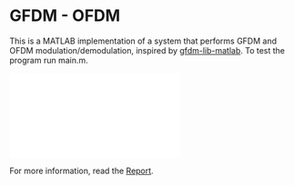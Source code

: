 # GFDM - OFDM

<object data="https://github.com/vodafone-chair/gfdm-lib-matlab" type="application/pdf" width="700px" height="700px">
        <p>This is a MATLAB implementation of a system that performs GFDM and OFDM modulation/demodulation, inspired by <a href="https://github.com/vodafone-chair/gfdm-lib-matlab">gfdm-lib-matlab</a>. To test the program run main.m.</p>
</object>

<object data="Report.pdf" type="application/pdf" width="700px" height="700px">
    <embed src="Report.pdf">
        <p>For more information, read the <a href="Report.pdf">Report</a>.</p>
    </embed>
</object>

